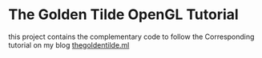 # The Golden Tilde OpenGL Tutorial
this project contains the complementary code to follow the Corresponding tutorial on my blog
[thegoldentilde.ml](thegoldentilde.ml)
